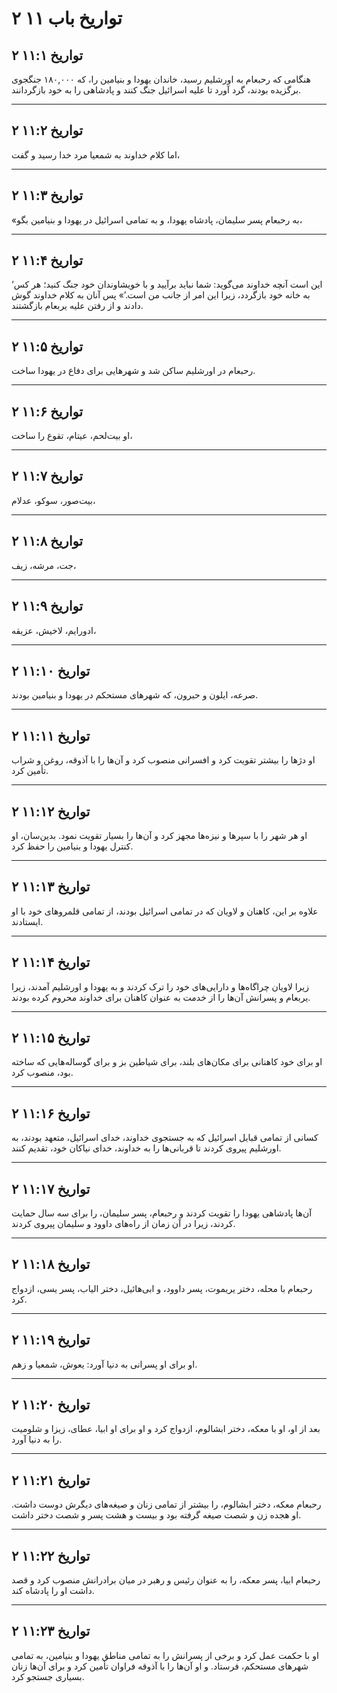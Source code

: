 # ۲ تواریخ باب ۱۱

## ۲ تواریخ ۱۱:۱

هنگامی که رحبعام به اورشلیم رسید، خاندان یهودا و بنیامین را، که ۱۸۰,۰۰۰ جنگجوی برگزیده بودند، گرد آورد تا علیه اسرائیل جنگ کنند و پادشاهی را به خود بازگردانند.

---

## ۲ تواریخ ۱۱:۲

اما کلام خداوند به شمعیا مرد خدا رسید و گفت،

---

## ۲ تواریخ ۱۱:۳

«به رحبعام پسر سلیمان، پادشاه یهودا، و به تمامی اسرائیل در یهودا و بنیامین بگو،

---

## ۲ تواریخ ۱۱:۴

‘این است آنچه خداوند می‌گوید: شما نباید برآیید و با خویشاوندان خود جنگ کنید؛ هر کس به خانه خود بازگردد، زیرا این امر از جانب من است.’» پس آنان به کلام خداوند گوش دادند و از رفتن علیه یربعام بازگشتند.

---

## ۲ تواریخ ۱۱:۵

رحبعام در اورشلیم ساکن شد و شهرهایی برای دفاع در یهودا ساخت.

---

## ۲ تواریخ ۱۱:۶

او بیت‌لحم، عیتام، تقوع را ساخت،

---

## ۲ تواریخ ۱۱:۷

بیت‌صور، سوکو، عدلام،

---

## ۲ تواریخ ۱۱:۸

جت، مرشه، زیف،

---

## ۲ تواریخ ۱۱:۹

ادورایم، لاخیش، عزیقه،

---

## ۲ تواریخ ۱۱:۱۰

صرعه، ایلون و حبرون، که شهرهای مستحکم در یهودا و بنیامین بودند.

---

## ۲ تواریخ ۱۱:۱۱

او دژها را بیشتر تقویت کرد و افسرانی منصوب کرد و آن‌ها را با آذوقه، روغن و شراب تأمین کرد.

---

## ۲ تواریخ ۱۱:۱۲

او هر شهر را با سپرها و نیزه‌ها مجهز کرد و آن‌ها را بسیار تقویت نمود. بدین‌سان، او کنترل یهودا و بنیامین را حفظ کرد.

---

## ۲ تواریخ ۱۱:۱۳

علاوه بر این، کاهنان و لاویان که در تمامی اسرائیل بودند، از تمامی قلمروهای خود با او ایستادند.

---

## ۲ تواریخ ۱۱:۱۴

زیرا لاویان چراگاه‌ها و دارایی‌های خود را ترک کردند و به یهودا و اورشلیم آمدند، زیرا یربعام و پسرانش آن‌ها را از خدمت به عنوان کاهنان برای خداوند محروم کرده بودند.

---

## ۲ تواریخ ۱۱:۱۵

او برای خود کاهنانی برای مکان‌های بلند، برای شیاطین بز و برای گوساله‌هایی که ساخته بود، منصوب کرد.

---

## ۲ تواریخ ۱۱:۱۶

کسانی از تمامی قبایل اسرائیل که به جستجوی خداوند، خدای اسرائیل، متعهد بودند، به اورشلیم پیروی کردند تا قربانی‌ها را به خداوند، خدای نیاکان خود، تقدیم کنند.

---

## ۲ تواریخ ۱۱:۱۷

آن‌ها پادشاهی یهودا را تقویت کردند و رحبعام، پسر سلیمان، را برای سه سال حمایت کردند، زیرا در آن زمان از راه‌های داوود و سلیمان پیروی کردند.

---

## ۲ تواریخ ۱۱:۱۸

رحبعام با محله، دختر یریموت، پسر داوود، و ابی‌هائیل، دختر الیاب، پسر یسی، ازدواج کرد.

---

## ۲ تواریخ ۱۱:۱۹

او برای او پسرانی به دنیا آورد: یعوش، شمعیا و زهم.

---

## ۲ تواریخ ۱۱:۲۰

بعد از او، او با معکه، دختر ابشالوم، ازدواج کرد و او برای او ابیا، عطای، زیزا و شلومیت را به دنیا آورد.

---

## ۲ تواریخ ۱۱:۲۱

رحبعام معکه، دختر ابشالوم، را بیشتر از تمامی زنان و صیغه‌های دیگرش دوست داشت. او هجده زن و شصت صیغه گرفته بود و بیست و هشت پسر و شصت دختر داشت.

---

## ۲ تواریخ ۱۱:۲۲

رحبعام ابیا، پسر معکه، را به عنوان رئیس و رهبر در میان برادرانش منصوب کرد و قصد داشت او را پادشاه کند.

---

## ۲ تواریخ ۱۱:۲۳

او با حکمت عمل کرد و برخی از پسرانش را به تمامی مناطق یهودا و بنیامین، به تمامی شهرهای مستحکم، فرستاد. و او آن‌ها را با آذوقه فراوان تأمین کرد و برای آن‌ها زنان بسیاری جستجو کرد.
